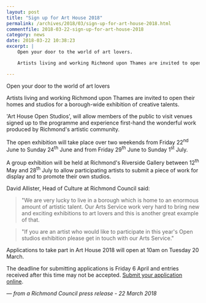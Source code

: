 ```yaml
---
layout: post
title: "Sign up for Art House 2018"
permalink: /archives/2018/03/sign-up-for-art-house-2018.html
commentfile: 2018-03-22-sign-up-for-art-house-2018
category: news
date: 2018-03-22 10:38:23
excerpt: |
    Open your door to the world of art lovers.

    Artists living and working Richmond upon Thames are invited to open their homes and studios for a borough-wide exhibition of creative talents.

---
```


Open your door to the world of art lovers

Artists living and working Richmond upon Thames are invited to open their homes and studios for a borough-wide exhibition of creative talents.

'Art House Open Studios', will allow members of the public to visit venues signed up to the programme and experience first-hand the wonderful work produced by Richmond's artistic community.

The open exhibition will take place over two weekends from Friday 22<sup>nd</sup> June to Sunday 24<sup>th</sup> June and from Friday 29<sup>th</sup> June to Sunday 1<sup>st</sup> July.

A group exhibition will be held at Richmond's Riverside Gallery between 12<sup>th</sup> May and 28<sup>th</sup> July to allow participating artists to submit a piece of work for display and to promote their own studios.

David Allister, Head of Culture at Richmond Council said:

> "We are very lucky to live in a borough which is home to an enormous amount of artistic talent. Our Arts Service work very hard to bring new and exciting exhibitions to art lovers and this is another great example of that.


> "If you are an artist who would like to participate in this year's Open studios exhibition please get in touch with our Arts Service."


Applications to take part in Art House 2018 will open at 10am on Tuesday 20 March.

The deadline for submitting applications is Friday 6 April and entries received after this time may not be accepted. [Submit your application online](http://www.richmond.gov.uk/services/arts/arts_festivals/arthouse_open_studios).

<cite>&mdash; from a Richmond Council press release - 22 March 2018</cite>
